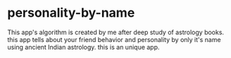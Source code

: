 # personality-by-name
This app's algorithm is created by me after deep study of astrology books.  this app tells about your friend behavior and personality by only it's name using ancient Indian astrology. this is an unique app. 
